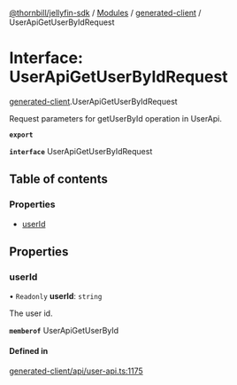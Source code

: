 [@thornbill/jellyfin-sdk](../README.md) / [Modules](../modules.md) / [generated-client](../modules/generated_client.md) / UserApiGetUserByIdRequest

# Interface: UserApiGetUserByIdRequest

[generated-client](../modules/generated_client.md).UserApiGetUserByIdRequest

Request parameters for getUserById operation in UserApi.

**`export`**

**`interface`** UserApiGetUserByIdRequest

## Table of contents

### Properties

- [userId](generated_client.UserApiGetUserByIdRequest.md#userid)

## Properties

### userId

• `Readonly` **userId**: `string`

The user id.

**`memberof`** UserApiGetUserById

#### Defined in

[generated-client/api/user-api.ts:1175](https://github.com/thornbill/jellyfin-sdk-typescript/blob/1142a3e/src/generated-client/api/user-api.ts#L1175)
